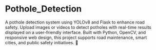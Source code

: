 # Pothole_Detection
A pothole detection system using YOLOv8 and Flask to enhance road safety. Upload images or videos to detect potholes with real-time results displayed on a user-friendly interface. Built with Python, OpenCV, and responsive web design, this project supports road maintenance, smart cities, and public safety initiatives. 🚧
